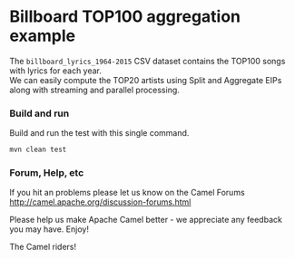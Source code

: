 # Billboard TOP100 aggregation example

The `billboard_lyrics_1964-2015` CSV dataset contains the TOP100 songs with lyrics for each year.  
We can easily compute the TOP20 artists using Split and Aggregate EIPs along with streaming and parallel processing.

### Build and run

Build and run the test with this single command.
```sh
mvn clean test
```

### Forum, Help, etc

If you hit an problems please let us know on the Camel Forums
	<http://camel.apache.org/discussion-forums.html>

Please help us make Apache Camel better - we appreciate any feedback you may have. 
Enjoy!

The Camel riders!
